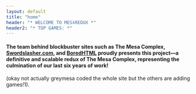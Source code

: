 ```yaml
---
layout: default
title: "home"
header: "* WELCOME TO MESλREDUX *"
header2: "* TOP GAMES: *"
---
```


#### The team behind blockbuster sites such as **The Mesa Complex**, [Swordslasher.com](https://swordslasher.com/), and [BoredHTML](https://bored.pisaucer.com/) proudly presents this project—a definitive and scalable redux of The Mesa Complex, representing the culmination of our last six years of work!
<p class="centre">(okay not actually greymesa coded the whole site but the others are adding games!1). </p>
